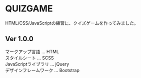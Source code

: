 # QUIZGAME
HTML/CSS/JavaScriptの練習に、クイズゲームを作ってみました。  
## Ver 1.0.0
マークアップ言語 ... HTML  
スタイルシート ... SCSS  
JavaScriptライブラリ ... jQuery  
デザインフレームワーク ... Bootstrap
